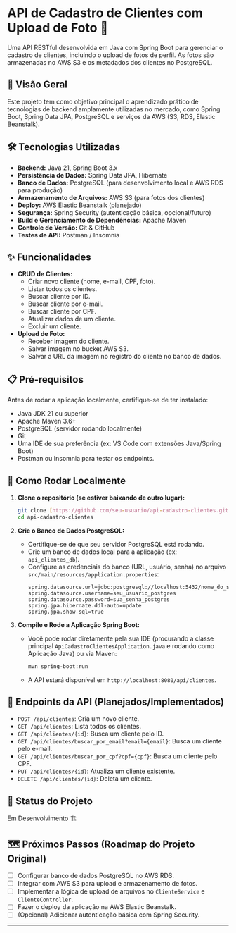 # API de Cadastro de Clientes com Upload de Foto 📸

Uma API RESTful desenvolvida em Java com Spring Boot para gerenciar o cadastro de clientes, incluindo o upload de fotos de perfil. As fotos são armazenadas no AWS S3 e os metadados dos clientes no PostgreSQL.

## 🌟 Visão Geral

Este projeto tem como objetivo principal o aprendizado prático de tecnologias de backend amplamente utilizadas no mercado, como Spring Boot, Spring Data JPA, PostgreSQL e serviços da AWS (S3, RDS, Elastic Beanstalk).

## 🛠️ Tecnologias Utilizadas

* **Backend:** Java 21, Spring Boot 3.x
* **Persistência de Dados:** Spring Data JPA, Hibernate
* **Banco de Dados:** PostgreSQL (para desenvolvimento local e AWS RDS para produção)
* **Armazenamento de Arquivos:** AWS S3 (para fotos dos clientes)
* **Deploy:** AWS Elastic Beanstalk (planejado)
* **Segurança:** Spring Security (autenticação básica, opcional/futuro)
* **Build e Gerenciamento de Dependências:** Apache Maven
* **Controle de Versão:** Git & GitHub
* **Testes de API:** Postman / Insomnia

## ✨ Funcionalidades

* **CRUD de Clientes:**
    * Criar novo cliente (nome, e-mail, CPF, foto).
    * Listar todos os clientes.
    * Buscar cliente por ID.
    * Buscar cliente por e-mail.
    * Buscar cliente por CPF.
    * Atualizar dados de um cliente.
    * Excluir um cliente.
* **Upload de Foto:**
    * Receber imagem do cliente.
    * Salvar imagem no bucket AWS S3.
    * Salvar a URL da imagem no registro do cliente no banco de dados.

## 📋 Pré-requisitos

Antes de rodar a aplicação localmente, certifique-se de ter instalado:

* Java JDK 21 ou superior
* Apache Maven 3.6+
* PostgreSQL (servidor rodando localmente)
* Git
* Uma IDE de sua preferência (ex: VS Code com extensões Java/Spring Boot)
* Postman ou Insomnia para testar os endpoints.

## 🚀 Como Rodar Localmente

1.  **Clone o repositório (se estiver baixando de outro lugar):**
    ```bash
    git clone [https://github.com/seu-usuario/api-cadastro-clientes.git](https://github.com/seu-usuario/api-cadastro-clientes.git)
    cd api-cadastro-clientes
    ```

2.  **Crie o Banco de Dados PostgreSQL:**
    * Certifique-se de que seu servidor PostgreSQL está rodando.
    * Crie um banco de dados local para a aplicação (ex: `api_clientes_db`).
    * Configure as credenciais do banco (URL, usuário, senha) no arquivo `src/main/resources/application.properties`:
        ```properties
        spring.datasource.url=jdbc:postgresql://localhost:5432/nome_do_seu_banco
        spring.datasource.username=seu_usuario_postgres
        spring.datasource.password=sua_senha_postgres
        spring.jpa.hibernate.ddl-auto=update
        spring.jpa.show-sql=true
        ```

3.  **Compile e Rode a Aplicação Spring Boot:**
    * Você pode rodar diretamente pela sua IDE (procurando a classe principal `ApiCadastroClientesApplication.java` e rodando como Aplicação Java) ou via Maven:
        ```bash
        mvn spring-boot:run
        ```
    * A API estará disponível em `http://localhost:8080/api/clientes`.

## 📡 Endpoints da API (Planejados/Implementados)

* `POST /api/clientes`: Cria um novo cliente.
* `GET /api/clientes`: Lista todos os clientes.
* `GET /api/clientes/{id}`: Busca um cliente pelo ID.
* `GET /api/clientes/buscar_por_email?email={email}`: Busca um cliente pelo e-mail.
* `GET /api/clientes/buscar_por_cpf?cpf={cpf}`: Busca um cliente pelo CPF.
* `PUT /api/clientes/{id}`: Atualiza um cliente existente.
* `DELETE /api/clientes/{id}`: Deleta um cliente.

## 🚧 Status do Projeto

Em Desenvolvimento 🏗️

## 🗺️ Próximos Passos (Roadmap do Projeto Original)

* [ ] Configurar banco de dados PostgreSQL no AWS RDS.
* [ ] Integrar com AWS S3 para upload e armazenamento de fotos.
* [ ] Implementar a lógica de upload de arquivos no `ClienteService` e `ClienteController`.
* [ ] Fazer o deploy da aplicação na AWS Elastic Beanstalk.
* [ ] (Opcional) Adicionar autenticação básica com Spring Security.

---
